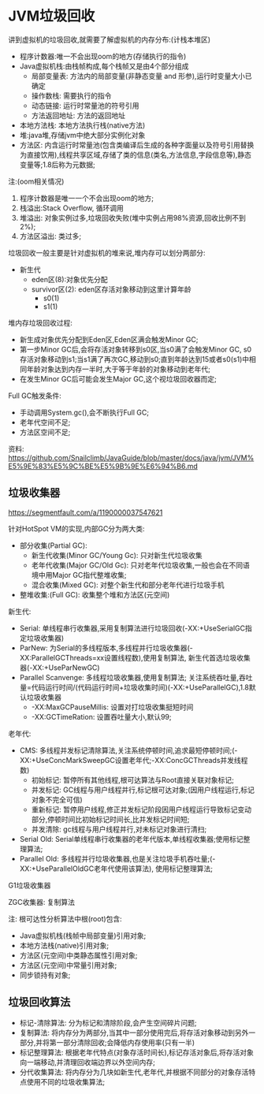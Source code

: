 # JVM垃圾回收
讲到虚拟机的垃圾回收,就需要了解虚拟机的内存分布:(计栈本堆区)
- 程序计数器:唯一不会出现oom的地方(存储执行的指令)
- Java虚拟机栈:由栈帧构成,每个栈帧又是由4个部分组成
    - 局部变量表: 方法内的局部变量(非静态变量 and 形参),运行时变量大小已确定
    - 操作数栈: 需要执行的指令
    - 动态链接: 运行时常量池的符号引用
    - 方法返回地址: 方法的返回地址
- 本地方法栈: 本地方法执行栈(native方法)
- 堆:java堆,存储jvm中绝大部分实例化对象
- 方法区: 内含运行时常量池(包含类编译后生成的各种字面量以及符号引用替换为直接饮用),线程共享区域,存储了类的信息(类名,方法信息,字段信息等),静态变量等;1.8后称为元数据;

注:(oom相关情况)
1. 程序计数器是唯一一个不会出现oom的地方;
2. 栈溢出:Stack Overflow, 循环调用
3. 堆溢出: 对象实例过多,垃圾回收失败(堆中实例占用98%资源,回收比例不到2%);
4. 方法区溢出: 类过多;

垃圾回收一般主要是针对虚拟机的堆来说,堆内存可以划分两部分:
- 新生代
    - eden区(8):对象优先分配
    - survivor区(2): eden区存活对象移动到这里计算年龄
        - s0(1)
        - s1(1)

堆内存垃圾回收过程:
- 新生成对象优先分配到Eden区,Eden区满会触发Minor GC;
- 第一步Minor GC后,会将存活对象转移到s0区,当s0满了会触发Minor GC, s0存活对象移动到s1;当s1满了再次GC,移动到s0;直到年龄达到15或者s0(s1)中相同年龄对象达到内存一半时,大于等于年龄的对象移动到老年代;
- 在发生Minor GC后可能会发生Major GC,这个视垃圾回收器而定;

Full GC触发条件:
- 手动调用System.gc(),会不断执行Full GC;
- 老年代空间不足;
- 方法区空间不足;

资料: https://github.com/Snailclimb/JavaGuide/blob/master/docs/java/jvm/JVM%E5%9E%83%E5%9C%BE%E5%9B%9E%E6%94%B6.md

## 垃圾收集器
https://segmentfault.com/a/1190000037547621

针对HotSpot VM的实现,内部GC分为两大类:
- 部分收集(Partial GC):
    - 新生代收集(Minor GC/Young Gc): 只对新生代垃圾收集
    - 老年代收集(Major GC/Old Gc): 只对老年代垃圾收集,一般也会在不同语境中用Major GC指代整堆收集;
    - 混合收集(Mixed GC): 对整个新生代和部分老年代进行垃圾手机
- 整堆收集:(Full GC): 收集整个堆和方法区(元空间)

新生代:
- Serial: 单线程串行收集器,采用复制算法进行垃圾回收(-XX:+UseSerialGC指定垃圾收集器)
- ParNew: 为Serial的多线程版本,多线程并行垃圾收集器(-XX:ParallelGCThreads=xx设置线程数),使用复制算法, 新生代首选垃圾收集器(-XX:+UseParNewGC)
- Parallel Scanvenge: 多线程垃圾收集器,使用复制算法; 关注系统吞吐量,吞吐量=代码运行时间/(代码运行时间+垃圾收集时间)(-XX:+UseParallelGC),1.8默认垃圾收集器
    - -XX:MaxGCPauseMillis: 设置对打垃圾收集挺短时间
    - -XX:GCTimeRation: 设置吞吐量大小,默认99;

老年代:
- CMS: 多线程并发标记清除算法,关注系统停顿时间,追求最短停顿时间;(-XX:+UseConcMarkSweepGC设置老年代;-XX:ConcGCThreads并发线程数)
    - 初始标记: 暂停所有其他线程,根可达算法与Root直接关联对象标记;
    - 并发标记: GC线程与用户线程并行,标记根可达对象;(因用户线程运行,标记对象不完全可信)
    - 重新标记: 暂停用户线程,修正并发标记阶段因用户线程运行导致标记变动部分,停顿时间比初始标记时间长,比并发标记时间短;
    - 并发清除: gc线程与用户线程并行,对未标记对象进行清扫;
- Serial Old: Serial单线程串行收集器的老年代版本,单线程收集器;使用标记整理算法;
- Parallel Old: 多线程并行垃圾收集器,也是关注垃圾手机吞吐量;(-XX:+UseParallelOldGC老年代使用该算法), 使用标记整理算法;

G1垃圾收集器

ZGC收集器: 复制算法

注: 根可达性分析算法中根(root)包含: 
- Java虚拟机栈(栈帧中局部变量)引用对象;
- 本地方法栈(native)引用对象;
- 方法区(元空间)中类静态属性引用对象;
- 方法区(元空间)中常量引用对象;
- 同步锁持有对象;

## 垃圾回收算法
- 标记-清除算法: 分为标记和清除阶段,会产生空间碎片问题;
- 复制算法: 将内存分为两部分,当其中一部分使用完后,将存活对象移动到另外一部分,并将第一部分清除回收;会降低内存使用率(只有一半)
- 标记整理算法: 根据老年代特点(对象存活时间长),标记存活对象后,将存活对象向一端移动,并清理回收端边界以外空间内存;
- 分代收集算法: 将内存分为几块如新生代,老年代,并根据不同部分的对象存活特点使用不同的垃圾收集算法;